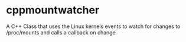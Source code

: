 # cppmountwatcher
A C++ Class that uses the Linux kernels events to watch for changes to /proc/mounts and calls a callback on change
